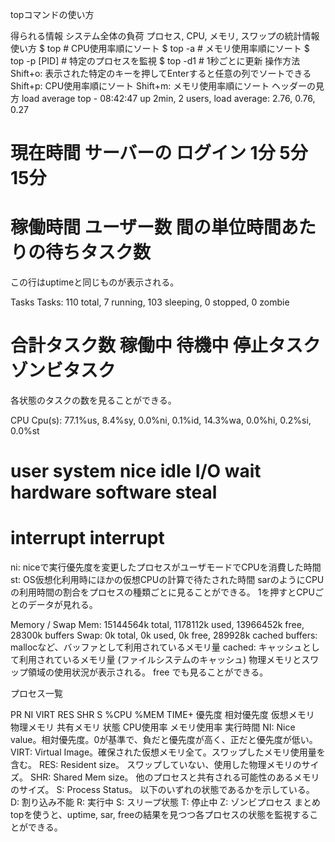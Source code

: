 topコマンドの使い方


得られる情報
システム全体の負荷
プロセス, CPU, メモリ, スワップの統計情報
使い方
$ top          # CPU使用率順にソート
$ top -a       # メモリ使用率順にソート
$ top -p [PID] # 特定のプロセスを監視
$ top -d1      # 1秒ごとに更新
操作方法
Shift+o: 表示された特定のキーを押してEnterすると任意の列でソートできる
Shift+p: CPU使用率順にソート
Shift+m: メモリ使用率順にソート
ヘッダーの見方
load average
top - 08:42:47 up 2min,  2 users,  load average: 2.76, 0.76, 0.27
#     現在時間 サーバーの  ログイン                 1分   5分   15分
#              稼働時間   ユーザー数               間の単位時間あたりの待ちタスク数
この行はuptimeと同じものが表示される。

Tasks
Tasks: 110 total,   7 running, 103 sleeping,   0 stopped,   0 zombie
#      合計タスク数   稼働中       待機中        停止タスク    ゾンビタスク
各状態のタスクの数を見ることができる。

CPU
Cpu(s): 77.1%us,  8.4%sy,  0.0%ni,  0.1%id, 14.3%wa,  0.0%hi,  0.2%si,  0.0%st
#       user      system    nice     idle   I/O wait hardware  software  steal
#                                                    interrupt interrupt
ni: niceで実行優先度を変更したプロセスがユーザモードでCPUを消費した時間
st: OS仮想化利用時にほかの仮想CPUの計算で待たされた時間
sarのようにCPUの利用時間の割合をプロセスの種類ごとに見ることができる。
1を押すとCPUごとのデータが見れる。

Memory / Swap
Mem:  15144564k total,  1178112k used, 13966452k free,    28300k buffers
Swap:        0k total,        0k used,        0k free,   289928k cached
buffers: mallocなど、バッファとして利用されているメモリ量
cached: キャッシュとして利用されているメモリ量 (ファイルシステムのキャッシュ)
物理メモリとスワップ領域の使用状況が表示される。 free でも見ることができる。

プロセス一覧


PR	NI	VIRT	RES	SHR	S	%CPU	%MEM	TIME+
優先度	相対優先度	仮想メモリ	物理メモリ	共有メモリ	状態	CPU使用率	メモリ使用率	実行時間
NI: Nice value。相対優先度。0が基準で、負だと優先度が高く、正だと優先度が低い。
VIRT: Virtual Image。確保された仮想メモリ全て。スワップしたメモリ使用量を含む。
RES: Resident size。 スワップしていない、使用した物理メモリのサイズ。
SHR: Shared Mem size。 他のプロセスと共有される可能性のあるメモリのサイズ。
S: Process Status。 以下のいずれの状態であるかを示している。
D: 割り込み不能
R: 実行中
S: スリープ状態
T: 停止中
Z: ゾンビプロセス
まとめ
topを使うと、uptime, sar, freeの結果を見つつ各プロセスの状態を監視することができる。